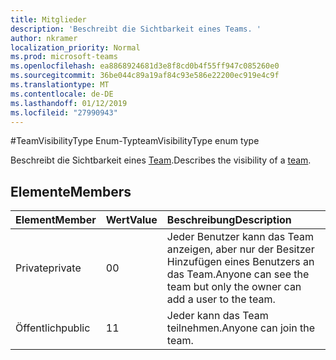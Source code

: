 ```yaml
---
title: Mitglieder
description: 'Beschreibt die Sichtbarkeit eines Teams. '
author: nkramer
localization_priority: Normal
ms.prod: microsoft-teams
ms.openlocfilehash: ea8868924681d3e8f8cd0b4f55ff947c085260e0
ms.sourcegitcommit: 36be044c89a19af84c93e586e22200ec919e4c9f
ms.translationtype: MT
ms.contentlocale: de-DE
ms.lasthandoff: 01/12/2019
ms.locfileid: "27990943"
---
```

#<a name="teamvisibilitytype-enum-type"></a><span data-ttu-id="578b7-103">TeamVisibilityType Enum-Typ</span><span class="sxs-lookup"><span data-stu-id="578b7-103">teamVisibilityType enum type</span></span>



<span data-ttu-id="578b7-104">Beschreibt die Sichtbarkeit eines [Team](../resources/team.md).</span><span class="sxs-lookup"><span data-stu-id="578b7-104">Describes the visibility of a [team](../resources/team.md).</span></span> 

## <a name="members"></a><span data-ttu-id="578b7-105">Elemente</span><span class="sxs-lookup"><span data-stu-id="578b7-105">Members</span></span>

| <span data-ttu-id="578b7-106">Element</span><span class="sxs-lookup"><span data-stu-id="578b7-106">Member</span></span> | <span data-ttu-id="578b7-107">Wert</span><span class="sxs-lookup"><span data-stu-id="578b7-107">Value</span></span>| <span data-ttu-id="578b7-108">Beschreibung</span><span class="sxs-lookup"><span data-stu-id="578b7-108">Description</span></span> |
|:---------------|:--------|:----------|
|<span data-ttu-id="578b7-109">Private</span><span class="sxs-lookup"><span data-stu-id="578b7-109">private</span></span>|<span data-ttu-id="578b7-110">0</span><span class="sxs-lookup"><span data-stu-id="578b7-110">0</span></span>|<span data-ttu-id="578b7-111">Jeder Benutzer kann das Team anzeigen, aber nur der Besitzer Hinzufügen eines Benutzers an das Team.</span><span class="sxs-lookup"><span data-stu-id="578b7-111">Anyone can see the team but only the owner can add a user to the team.</span></span>|
|<span data-ttu-id="578b7-112">Öffentlich</span><span class="sxs-lookup"><span data-stu-id="578b7-112">public</span></span>|<span data-ttu-id="578b7-113">1</span><span class="sxs-lookup"><span data-stu-id="578b7-113">1</span></span>|<span data-ttu-id="578b7-114">Jeder kann das Team teilnehmen.</span><span class="sxs-lookup"><span data-stu-id="578b7-114">Anyone can join the team.</span></span>|
